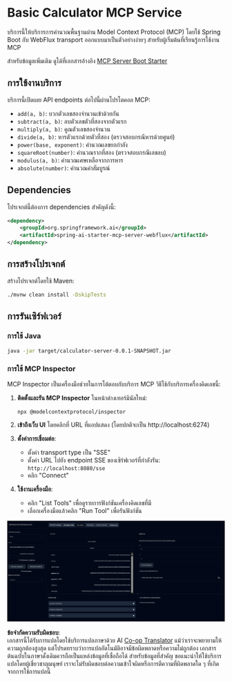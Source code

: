 <!--
CO_OP_TRANSLATOR_METADATA:
{
  "original_hash": "ed9cab32cc67c12d8969b407aa47100a",
  "translation_date": "2025-06-11T09:33:04+00:00",
  "source_file": "03-GettingStarted/01-first-server/solution/java/README.md",
  "language_code": "th"
}
-->
# Basic Calculator MCP Service

บริการนี้ให้บริการการคำนวณพื้นฐานผ่าน Model Context Protocol (MCP) โดยใช้ Spring Boot กับ WebFlux transport ออกแบบมาเป็นตัวอย่างง่ายๆ สำหรับผู้เริ่มต้นที่เรียนรู้การใช้งาน MCP

สำหรับข้อมูลเพิ่มเติม ดูได้ที่เอกสารอ้างอิง [MCP Server Boot Starter](https://docs.spring.io/spring-ai/reference/api/mcp/mcp-server-boot-starter-docs.html)


## การใช้งานบริการ

บริการนี้เปิดเผย API endpoints ต่อไปนี้ผ่านโปรโตคอล MCP:

- `add(a, b)`: บวกตัวเลขสองจำนวนเข้าด้วยกัน
- `subtract(a, b)`: ลบตัวเลขตัวที่สองจากตัวแรก
- `multiply(a, b)`: คูณตัวเลขสองจำนวน
- `divide(a, b)`: หารตัวแรกด้วยตัวที่สอง (ตรวจสอบกรณีหารด้วยศูนย์)
- `power(base, exponent)`: คำนวณเลขยกกำลัง
- `squareRoot(number)`: คำนวณรากที่สอง (ตรวจสอบกรณีเลขลบ)
- `modulus(a, b)`: คำนวณเศษเหลือจากการหาร
- `absolute(number)`: คำนวณค่าสัมบูรณ์

## Dependencies

โปรเจกต์นี้ต้องการ dependencies สำคัญดังนี้:

```xml
<dependency>
    <groupId>org.springframework.ai</groupId>
    <artifactId>spring-ai-starter-mcp-server-webflux</artifactId>
</dependency>
```

## การสร้างโปรเจกต์

สร้างโปรเจกต์โดยใช้ Maven:
```bash
./mvnw clean install -DskipTests
```

## การรันเซิร์ฟเวอร์

### การใช้ Java

```bash
java -jar target/calculator-server-0.0.1-SNAPSHOT.jar
```

### การใช้ MCP Inspector

MCP Inspector เป็นเครื่องมือช่วยในการโต้ตอบกับบริการ MCP วิธีใช้กับบริการเครื่องคิดเลขนี้:

1. **ติดตั้งและรัน MCP Inspector** ในหน้าต่างเทอร์มินัลใหม่:
   ```bash
   npx @modelcontextprotocol/inspector
   ```

2. **เข้าถึงเว็บ UI** โดยคลิกที่ URL ที่แอปแสดง (โดยปกติจะเป็น http://localhost:6274)

3. **ตั้งค่าการเชื่อมต่อ**:
   - ตั้งค่า transport type เป็น "SSE"
   - ตั้งค่า URL ไปยัง endpoint SSE ของเซิร์ฟเวอร์ที่กำลังรัน: `http://localhost:8080/sse`
   - คลิก "Connect"

4. **ใช้งานเครื่องมือ**:
   - คลิก "List Tools" เพื่อดูรายการฟังก์ชันเครื่องคิดเลขที่มี
   - เลือกเครื่องมือแล้วคลิก "Run Tool" เพื่อรันฟังก์ชัน

![MCP Inspector Screenshot](../../../../../../translated_images/tool.40e180a7b0d0fe2067cf96435532b01f63f7f8619d6b0132355a04b426b669ac.th.png)

**ข้อจำกัดความรับผิดชอบ**:  
เอกสารนี้ได้รับการแปลโดยใช้บริการแปลภาษาด้วย AI [Co-op Translator](https://github.com/Azure/co-op-translator) แม้ว่าเราจะพยายามให้ความถูกต้องสูงสุด แต่โปรดทราบว่าการแปลอัตโนมัติอาจมีข้อผิดพลาดหรือความไม่ถูกต้อง เอกสารต้นฉบับในภาษาดั้งเดิมควรถือเป็นแหล่งข้อมูลที่เชื่อถือได้ สำหรับข้อมูลที่สำคัญ ขอแนะนำให้ใช้บริการแปลโดยผู้เชี่ยวชาญมนุษย์ เราจะไม่รับผิดชอบต่อความเข้าใจผิดหรือการตีความที่ผิดพลาดใด ๆ ที่เกิดจากการใช้การแปลนี้